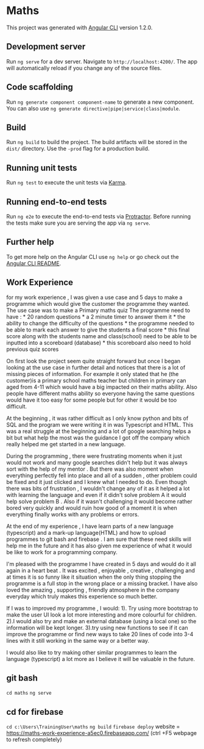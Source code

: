 # Maths

This project was generated with [Angular CLI](https://github.com/angular/angular-cli) version 1.2.0.

## Development server

Run `ng serve` for a dev server. Navigate to `http://localhost:4200/`. The app will automatically reload if you change any of the source files.

## Code scaffolding

Run `ng generate component component-name` to generate a new component. You can also use `ng generate directive|pipe|service|class|module`.

## Build

Run `ng build` to build the project. The build artifacts will be stored in the `dist/` directory. Use the `-prod` flag for a production build.

## Running unit tests

Run `ng test` to execute the unit tests via [Karma](https://karma-runner.github.io).

## Running end-to-end tests

Run `ng e2e` to execute the end-to-end tests via [Protractor](http://www.protractortest.org/).
Before running the tests make sure you are serving the app via `ng serve`.

## Further help

To get more help on the Angular CLI use `ng help` or go check out the [Angular CLI README](https://github.com/angular/angular-cli/blob/master/README.md).

## Work Experience
for my work experience , I was given a use case and 5 days to make
a programme which would give the customer the programme they wanted.
The use case was to make a Primary maths quiz
The programme need to have :
        * 20 random questions
        * a 2 minute timer to answer them it
        * the ability to change the difficulty of the questions
        * the programme needed to be able to mark each answer to give
        the students a final score
        * this final score along with the students name and class(school)
        need to be able to be inputted into a scoreboard (database)
        * this scoreboard also need to hold previous quiz scores

On first look the project seem quite straight forward but once I began
looking at the use case in further detail and notices that there is a lot of
missing pieces of information. For example it only stated that he
(the customer)is a primary school maths teacher but children in primary can aged
from 4-11 which would have a big impacted on their maths ability. Also people
have different maths ability so everyone having the same questions would have it
too easy for some people but for other it would be too difficult.

At the beginning , it was rather  difficult as I only know python and bits of
SQL and the program we were writing it in was Typescript and HTML. This was a
real struggle at the beginning and a lot of google searching helps a bit but
what help the most was the guidance I got off the company which really helped
me get started in a new language.

During the programming , there were frustrating moments when it just would not
work and many google searches didn't help but it was always sort with the help
of my mentor . But there was also moment when everything perfectly fell into
place and all of a sudden , other problem could be fixed and it just clicked
and I knew what I needed to do. Even though there was bits of frustration , I
wouldn't change any of it as it helped a lot with learning the language and even
if it didn't solve problem A it would help solve problem B . Also if it wasn't
challenging it would become rather bored very quickly and would ruin how good
of a moment it is when everything finally works with any problems or errors.

At the end of my experience , I have learn parts of a new language (typescript)
and a mark-up language(HTML) and how to upload programmes to git bash and
firebase . I am sure that these need skills will help me in the future and it
has also given me experience of what it would be like to work for a programming
company.

I'm pleased with the programme I have created in 5 days and would do it all
again in a heart beat . It was excited , enjoyable , creative , challenging and
at times it is so funny  like it situation when the only thing stopping the
programme is a full stop in the wrong place or a missing bracket. I have also
loved the amazing , supporting , friendly atmosphere in the company everyday
which truly makes this experience so much better.

If I was to improved my programme , I would:
          1). Try using more bootstrap to make the user UI look a lot more
          interesting and more colourful for children.
          2).I would also try and make an external database (using a local one)
          so the information will be kept longer.
          3).try using new functions to see if it can improve the programme or
          find new ways to take 20 lines of code into 3-4 lines with it still
          working in the same way or a better way.

I would also like to try making other similar programmes to learn the language
(typescript) a lot more as I believe it will be valuable in the future.


## git bash

`cd maths`
`ng serve`

## cd for firebase

`cd c:\Users\TrainingUser\maths`
`ng build`
`firebase deploy`
website = https://maths-work-experience-a5ec0.firebaseapp.com/
(ctrl +F5 webpage to refresh completely)
